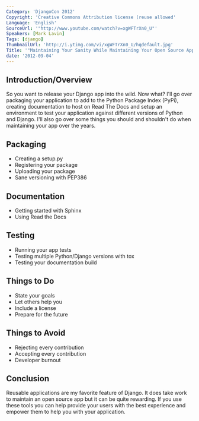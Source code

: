 ```yaml
---
Category: 'DjangoCon 2012'
Copyright: 'Creative Commons Attribution license (reuse allowed'
Language: 'English'
SourceUrl: '"http://www.youtube.com/watch?v=xgWFTrXn0_U"'
Speakers: [Mark Lavin]
Tags: [django]
ThumbnailUrl: 'http://i.ytimg.com/vi/xgWFTrXn0_U/hqdefault.jpg'
Title: '"Maintaining Your Sanity While Maintaining Your Open Source App"'
date: '2012-09-04'
---
```

## Introduction/Overview

So you want to release your Django app into the wild. Now what? I'll go over
packaging your application to add to the Python Package Index (PyPi), creating
documentation to host on Read The Docs and setup an environment to test your
application against different versions of Python and Django. I'll also go over
some things you should and shouldn't do when maintaining your app over the
years.

## Packaging

  * Creating a setup.py
  * Registering your package
  * Uploading your package
  * Sane versioning with PEP386

## Documentation

  * Getting started with Sphinx
  * Using Read the Docs

## Testing

  * Running your app tests
  * Testing multiple Python/Django versions with tox
  * Testing your documentation build

## Things to Do

  * State your goals
  * Let others help you
  * Include a license
  * Prepare for the future

## Things to Avoid

  * Rejecting every contribution
  * Accepting every contribution
  * Developer burnout

## Conclusion

Reusable applications are my favorite feature of Django. It does take work to
maintain an open source app but it can be quite rewarding. If you use these
tools you can help provide your users with the best experience and empower
them to help you with your application.

